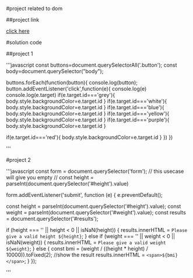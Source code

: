 #project related to dom

##project link


[click here](https://stackblitz.com/edit/dom-project-chaiaurcode?file=index.html)



#solution code



##project 1



'''javascript
const buttons=document.querySelectorAll('.button');
const body=document.querySelector("body");

buttons.forEach(function(button){
  console.log(button);
  button.addEventListener('click',function(e){
    console.log(e)
    console.log(e.target)
    if(e.target.id==='grey'){
      body.style.backgroundColor=e.target.id
    }
    if(e.target.id==='white'){
     body.style.backgroundColor=e.target.id
   }
   if(e.target.id==='blue'){
     body.style.backgroundColor=e.target.id
   }
   if(e.target.id==='yellow'){
     body.style.backgroundColor=e.target.id
   }
   if(e.target.id==='purple'){
    body.style.backgroundColor=e.target.id
  }
  
  if(e.target.id==='red'){
    body.style.backgroundColor=e.target.id
  }
  })
})

'''

#project 2



'''javascript
const form = document.querySelector('form');
// this usecase will give you empty
// const height = parseInt(document.querySelector('#height').value)

form.addEventListener('submit', function (e) {
  e.preventDefault();

  const height = parseInt(document.querySelector('#height').value);
  const weight = parseInt(document.querySelector('#weight').value);
  const results = document.querySelector('#results');

  if (height === '' || height < 0 || isNaN(height)) {
    results.innerHTML = `Please give a valid height ${height}`;
  } else if (weight === '' || weight < 0 || isNaN(weight)) {
    results.innerHTML = `Please give a valid weight ${weight}`;
  } else {
    const bmi = (weight / ((height * height) / 10000)).toFixed(2);
    //show the result
    results.innerHTML = `<span>${bmi}</span>`;
  }
});

'''